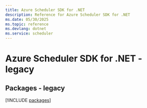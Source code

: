 ```yaml
---
title: Azure Scheduler SDK for .NET
description: Reference for Azure Scheduler SDK for .NET
ms.date: 05/30/2025
ms.topic: reference
ms.devlang: dotnet
ms.service: scheduler
---
```

# Azure Scheduler SDK for .NET - legacy
## Packages - legacy
[!INCLUDE [packages](scheduler-index.md)]